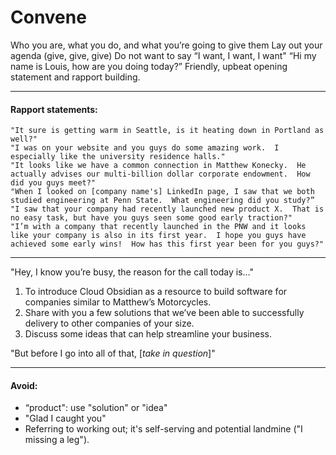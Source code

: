 Convene
=======

Who you are, what you do, and what you’re going to give them
Lay out your agenda (give, give, give)
Do not want to say “I want, I want, I want"
“Hi my name is Louis, how are you doing today?”
Friendly, upbeat opening statement and rapport building.

---

#### Rapport statements:

    "It sure is getting warm in Seattle, is it heating down in Portland as well?"
    "I was on your website and you guys do some amazing work.  I especially like the university residence halls."
    "It looks like we have a common connection in Matthew Konecky.  He actually advises our multi-billion dollar corporate endowment.  How did you guys meet?"
    "When I looked on [company name's] LinkedIn page, I saw that we both studied engineering at Penn State.  What engineering did you study?”
    "I saw that your company had recently launched new product X.  That is no easy task, but have you guys seen some good early traction?"
    "I’m with a company that recently launched in the PNW and it looks like your company is also in its first year.  I hope you guys have achieved some early wins!  How has this first year been for you guys?"

---

"Hey, I know you’re busy, the reason for the call today is…"

1. To introduce Cloud Obsidian as a resource to build software for companies similar to Matthew’s Motorcycles.
2. Share with you a few solutions that we’ve been able to successfully delivery to other companies of your size.
3. Discuss some ideas that can help streamline your business.

"But before I go into all of that, [_take in question_]"

---

#### Avoid:

* “product": use "solution" or "idea"
* "Glad I caught you"
* Referring to working out; it's self-serving and potential landmine ("I missing a leg").
